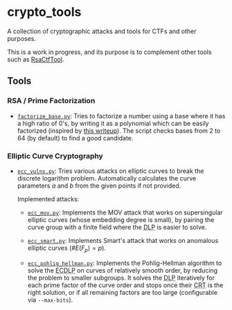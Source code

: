 # crypto_tools

A collection of cryptographic attacks and tools for CTFs and other purposes.

This is a work in progress, and its purpose is to complement other tools such as [RsaCtfTool](https://github.com/RsaCtfTool/RsaCtfTool).

## Tools

### RSA / Prime Factorization

- [`factorize_base.py`](factorize_base.py): Tries to factorize a number using a base where it has a high ratio of 0's, by writing it as a polynomial which can be easily factorized (inspired by [this writeup](https://ctftime.org/writeup/22977)).
  The script checks bases from 2 to 64 (by default) to find a good candidate.

### Elliptic Curve Cryptography

- [`ecc_vulns.py`](ecc_vulns.py): Tries various attacks on elliptic curves to break the discrete logarithm problem. Automatically calculates the curve parameters $a$ and $b$ from the given points if not provided.

  Implemented attacks:

  - [`ecc_mov.py`](libs/attacks/ecc_mov.py): Implements the MOV attack that works on supersingular elliptic curves (whose embedding degree is small), by pairing the curve group with a finite field where the <abbr title="Discrete Logarithm Problem">DLP</abbr> is easier to solve.

  - [`ecc_smart.py`](libs/attacks/ecc_smart.py): Implements Smart's attack that works on anomalous elliptic curves ($\#E(F_p) = p$).

  - [`ecc_pohlig_hellman.py`](libs/attacks/ecc_pohlig_hellman.py): Implements the Pohlig-Hellman algorithm to solve the <abbr title="Elliptic Curve Discrete Logarithm Problem">ECDLP</abbr> on curves of relatively smooth order, by reducing the problem to smaller subgroups. It solves the <abbr title="Discrete Logarithm Problem">DLP</abbr> iteratively for each prime factor of the curve order and stops once their <abbr title="Chinese Remainder Theorem">CRT</abbr> is the right solution, or if all remaining factors are too large (configurable via `--max-bits`).

